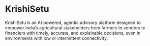 # KrishiSetu
KrishiSetu is an AI‑powered, agentic advisory platform designed to empower India’s agricultural stakeholders from farmers to vendors to financiers with timely, accurate, and explainable decisions, even in environments with low or intermittent connectivity.
